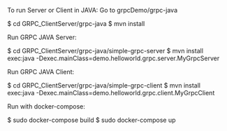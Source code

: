 

To run Server or Client in JAVA: Go to grpcDemo/grpc-java

$ cd GRPC_ClientServer/grpc-java $ mvn install

Run GRPC JAVA Server:

$ cd GRPC_ClientServer/grpc-java/simple-grpc-server $ mvn install exec:java -Dexec.mainClass=demo.helloworld.grpc.server.MyGrpcServer

Run GRPC JAVA Client:

$ cd GRPC_ClientServer/grpc-java/simple-grpc-client $ mvn install exec:java -Dexec.mainClass=demo.helloworld.grpc.client.MyGrpcClient


Run with docker-compose:

$ sudo docker-compose build
$ sudo docker-compose up
